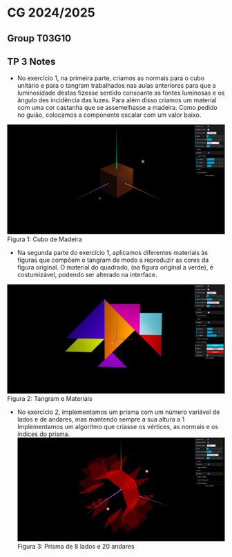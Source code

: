 # CG 2024/2025

## Group T03G10

## TP 3 Notes

- No exercício 1, na primeira parte, criamos as normais para o cubo unitário e para o tangram trabalhados nas aulas anteriores para que a luminosidade destas fizesse sentido consoante as fontes luminosas e os ângulo des incidência das luzes. Para além disso criamos um material com uma cor castanha que se assemelhasse a madeira. Como pedido no guião, colocamos a componente escalar com um valor baixo.

![Screenshot 1](screenshots/cgra-t03g10-tp3-1.1.png)
Figura 1: Cubo de Madeira

- Na segunda parte do exercício 1, aplicamos diferentes materiais às figuras que compõem o tangram de modo a reproduzir as cores da figura original. O material do quadrado, (na figura original a verde), é costumizável, podendo ser alterado na interface.

![Screenshot 2](screenshots/cgra-t03g10-tp3-1.2.png)
Figura 2: Tangram e Materiais

- No exercício 2, implementamos um prisma com um número variável de lados e de andares, mas mantendo sempre a sua altura a 1 Implementamos um algoritmo que criasse os vértices, as normais e os índices do prisma.
![Screenshot 3](screenshots/cgra-t03g10-tp3-2.png)
Figura 3: Prisma de 8 lados e 20 andares